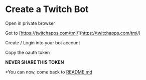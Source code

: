 # Create a Twitch Bot

Open in private browser

Got to [https://twitchapps.com/tmi/](https://twitchapps.com/tmi/)

Create / Login into your bot account

Copy the oauth token 

**NEVER SHARE THIS TOKEN**

*You can now, come back to [README.md](README.md)
